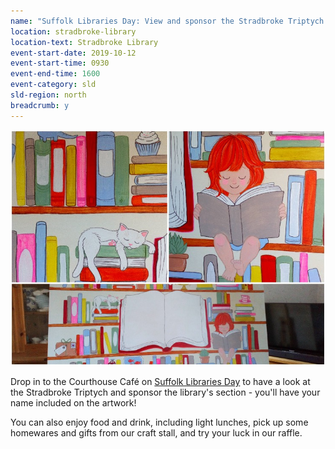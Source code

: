 ```yaml
---
name: "Suffolk Libraries Day: View and sponsor the Stradbroke Triptych with refreshments, a craft stall and raffle"
location: stradbroke-library
location-text: Stradbroke Library
event-start-date: 2019-10-12
event-start-time: 0930
event-end-time: 1600
event-category: sld
sld-region: north
breadcrumb: y
---
```


![A colourful bookshelf scene making up part of the Stradbroke Triptych](/images/featured/featured-stradbroke-triptych.jpg)

Drop in to the Courthouse Café on [Suffolk Libraries Day](/suffolk-libraries-day/) to have a look at the Stradbroke Triptych and sponsor the library's section - you'll have your name included on the artwork!

You can also enjoy food and drink, including light lunches, pick up some homewares and gifts from our craft stall, and try your luck in our raffle.
